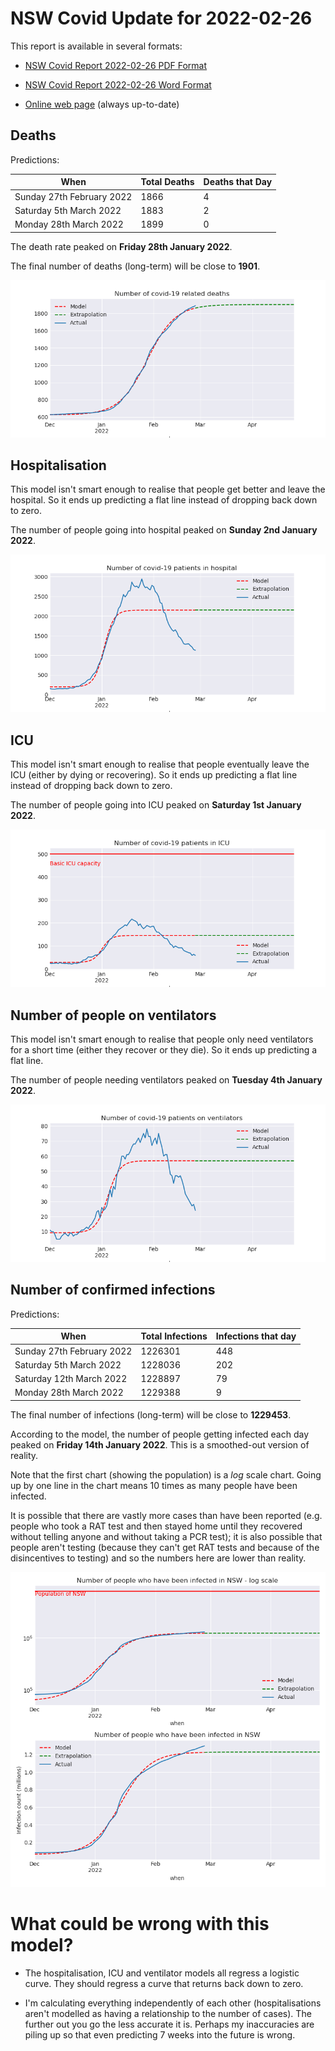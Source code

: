 # NSW Covid Update for 2022-02-26

This report is available in several formats:

- [NSW Covid Report 2022-02-26 PDF Format](https://github.com/solresol/yet-another-pandemic-prediction/raw/main/output/2022-02-26/nsw-covid-report-2022-02-26.pdf)

- [NSW Covid Report 2022-02-26 Word Format](https://github.com/solresol/yet-another-pandemic-prediction/raw/main/output/2022-02-26/nsw-covid-report-2022-02-26.docx)

- [Online web page](https://github.com/solresol/yet-another-pandemic-prediction/tree/main/output/README.md) (always up-to-date)

## Deaths

Predictions:

| When | Total Deaths | Deaths that Day |
| ---- | ------------ | --------------- |
| Sunday 27th February 2022 | 1866 | 4 |
| Saturday 5th March 2022 | 1883 | 2 |
| Monday 28th March 2022 | 1899 | 0 |

The death rate peaked on **Friday 28th January 2022**.

The final number of deaths (long-term) will
be close to **1901**.

![](2022-02-26/deaths.png)



## Hospitalisation

This model isn't smart enough to realise that people get better and leave the hospital.
So it ends up predicting a flat line instead of dropping back down to zero.

The number of people going into hospital peaked on **Sunday 2nd January 2022**.

![](2022-02-26/hospitalisation.png)

## ICU

This model isn't smart enough to realise that people eventually leave the ICU
(either by dying or recovering).
So it ends up predicting a flat line instead of dropping back down to zero.

The number of people going into ICU peaked on **Saturday 1st January 2022**.

![](2022-02-26/icu.png)

## Number of people on ventilators

This model isn't smart enough to realise that people only need ventilators for
a short time (either they recover or they die). So it ends up predicting a flat line.

The number of people needing ventilators peaked on **Tuesday 4th January 2022**.

![](2022-02-26/ventilators.png)

## Number of confirmed infections

Predictions:

| When | Total Infections | Infections that day |
| ---- | ------------ | --------------- |
| Sunday 27th February 2022 | 1226301 | 448 |
| Saturday 5th March 2022 | 1228036 | 202 |
| Saturday 12th March 2022 | 1228897 | 79 |
| Monday 28th March 2022 | 1229388 | 9 |

The final number of infections (long-term) will
be close to **1229453**.


According to the model, the number of people getting infected each day peaked on **Friday 14th January 2022**. This is a smoothed-out version of reality.

Note that the first chart (showing the population) is a *log* scale chart. Going up by one line in the chart means 10 times as many people have been infected. 

It is possible that there are vastly more cases than have been
reported (e.g. people who took a RAT test and then stayed home until
they recovered without telling anyone and without taking a PCR test);
it is also possible that people aren't testing (because they can't get
RAT tests and because of the disincentives to testing) and so the
numbers here are lower than reality.


![](2022-02-26/infection.png)



# What could be wrong with this model?

- The hospitalisation, ICU and ventilator models all regress a logistic curve. They
should regress a curve that returns back down to zero.

- I'm calculating everything independently of each other (hospitalisations aren't modelled as having a relationship to the number of cases). The further out you go the less accurate it is. Perhaps my inaccuracies are piling up so that even predicting 7 weeks into the future is wrong.

